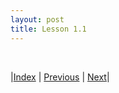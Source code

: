 ```yaml
---
layout: post
title: Lesson 1.1
---
```



<br/>

|[Index](../../) | [Previous](../../preliminaries/applications) | [Next](../2)|
